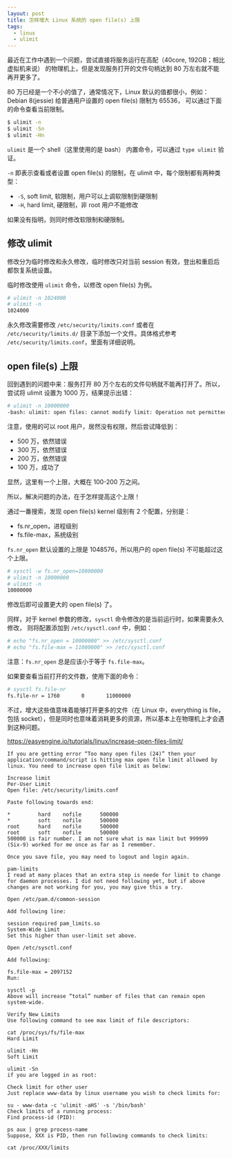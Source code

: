 ```yaml
---
layout: post
title: 怎样增大 Linux 系统的 open file(s) 上限
tags:
  - linux
  - ulimit
---
```


最近在工作中遇到一个问题，尝试直接将服务运行在高配（40core, 192GB；相比虚拟机来说）
的物理机上，但是发现服务打开的文件句柄达到 80 万左右就不能再开更多了。

80 万已经是一个不小的值了，通常情况下，Linux 默认的值都很小，例如：Debian
8(jessie) 给普通用户设置的 open file(s) 限制为 65536，
可以通过下面的命令查看当前限制。

```bash
$ ulimit -n
$ ulimit -Sn
$ ulimit -Hn
```

`ulimit` 是一个 shell（这里使用的是 bash） 内置命令，可以通过 `type ulimit`
验证。

`-n` 即表示查看或者设置 open file(s) 的限制，在 ulimit
中，每个限制都有两种类型：

  - `-S`, soft limit, 软限制，用户可以上调软限制到硬限制
  - `-H`, hard limit, 硬限制，非 root 用户不能修改

如果没有指明，则同时修改软限制和硬限制。

## 修改 ulimit

修改分为临时修改和永久修改，临时修改只对当前 session
有效，登出和重启后都恢复系统设置。

临时修改使用 `ulimit` 命令，以修改 open file(s) 为例。

```bash
# ulimit -n 1024000
# ulimit -n
1024000
```

永久修改需要修改 `/etc/security/limits.conf` 或者在 `/etc/security/limits.d/`
目录下添加一个文件。具体格式参考 `/etc/security/limits.conf`，里面有详细说明。

## open file(s) 上限

回到遇到的问题中来：服务打开 80 万个左右的文件句柄就不能再打开了。所以，
尝试将 ulimit 设置为 1000 万，结果提示出错：

```bash
# ulimit -n 10000000
-bash: ulimit: open files: cannot modify limit: Operation not permitted
```

注意，使用的可以 root 用户，居然没有权限，然后尝试降低到：

  - 500 万，依然错误
  - 300 万，依然错误
  - 200 万，依然错误
  - 100 万，成功了

显然，这里有一个上限，大概在 100-200 万之间。

所以，解决问题的办法，在于怎样提高这个上限！

通过一番搜索，发现 open file(s) kernel 级别有 2 个配置，分别是：

- fs.nr_open，进程级别
- fs.file-max，系统级别

`fs.nr_open` 默认设置的上限是 1048576，所以用户的 open file(s)
不可能超过这个上限。
```bash
# sysctl -w fs.nr_open=10000000
# ulimit -n 10000000
# ulimit -n
10000000
```

修改后即可设置更大的 open file(s) 了。

同样，对于 kernel 参数的修改，`sysctl` 命令修改的是当前运行时，如果需要永久修改，
则将配置添加到 `/etc/sysctl.conf` 中，例如：

```bash
# echo "fs.nr_open = 10000000" >> /etc/sysctl.conf
# echo "fs.file-max = 11000000" >> /etc/sysctl.conf
```

注意：`fs.nr_open` 总是应该小于等于 `fs.file-max`。

如果要查看当前打开的文件数，使用下面的命令：

```bash
# sysctl fs.file-nr
fs.file-nr = 1760       0       11000000
```

不过，增大这些值意味着能够打开更多的文件（在 Linux 中，everything is file，包括
socket），但是同时也意味着消耗更多的资源，所以基本上在物理机上才会遇到这种问题。


https://easyengine.io/tutorials/linux/increase-open-files-limit/

```
If you are getting error “Too many open files (24)” then your application/command/script is hitting max open file limit allowed by linux. You need to increase open file limit as below:

Increase limit
Per-User Limit
Open file: /etc/security/limits.conf

Paste following towards end:

*         hard    nofile      500000
*         soft    nofile      500000
root      hard    nofile      500000
root      soft    nofile      500000
500000 is fair number. I am not sure what is max limit but 999999 (Six-9) worked for me once as far as I remember.

Once you save file, you may need to logout and login again.

pam-limits
I read at many places that an extra step is neede for limit to change for daemon processes. I did not need following yet, but if above changes are not working for you, you may give this a try.

Open /etc/pam.d/common-session

Add following line:

session required pam_limits.so
System-Wide Limit
Set this higher than user-limit set above.

Open /etc/sysctl.conf 

Add following:

fs.file-max = 2097152
Run:

sysctl -p
Above will increase “total” number of files that can remain open system-wide.

Verify New Limits
Use following command to see max limit of file descriptors:

cat /proc/sys/fs/file-max
Hard Limit

ulimit -Hn
Soft Limit

ulimit -Sn
if you are logged in as root:

Check limit for other user
Just replace www-data by linux username you wish to check limits for:

su - www-data -c 'ulimit -aHS' -s '/bin/bash'
Check limits of a running process:
Find process-id (PID):

ps aux | grep process-name
Suppose, XXX is PID, then run following commands to check limits:

cat /proc/XXX/limits
```
